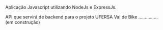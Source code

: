 Aplicação Javascript utilizando NodeJs e ExpressJs.

API que servirá de backend para o projeto UFERSA Vai de Bike
...............
(em construção)
